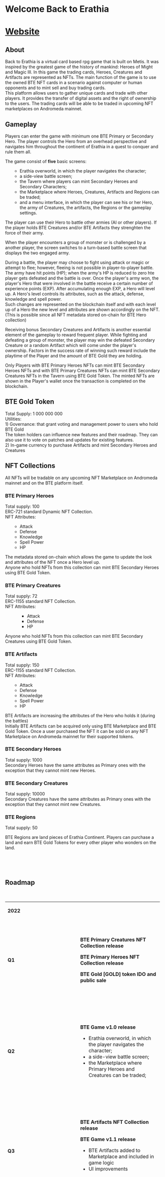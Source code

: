 # Welcome Back to Erathia
<h1 style="color: #5e9ca0;"><a title="Back to Erathia Website" href="backtoerathia.tech" target="_blank">Website</a></h1>
<h2><strong>About</strong></h2>
<p>Back to Erathia is a virtual card based rpg game that is built on Metis. It was inspired by the greatest game of the history of mankind: Heroes of Might and Magic III. In this game the trading cards, Heroes, Creatures and Artifacts are represented as NFTs. The main function of the game is to use the owned BTE NFT cards in a scenario against computer or human opponents and to mint sell and buy trading cards.<br />This platform allows users to gather unique cards and trade with other players. It provides the transfer of digital assets and the right of ownership to the users. The trading cards will be able to be traded in upcoming NFT marketplaces on Andromeda mainnet.</p>
<h2><strong>Gameplay</strong></h2>
<p>Players can enter the game with minimum one BTE Primary or Secondary Hero. The player controls the Hero from an overhead perspective and navigates him throughout the continent of Erathia in a quest to conquer and rule them all.</p>
<p>The game consist of <strong>five</strong> basic screens:</p>
<ul>
<ul>
<li>Erathia overworld, in which the player navigates the character;</li>
<li>a side-view battle screen;</li>
<li>the Tavern where players can mint Secondary Heroes and Secondary Characters;</li>
<li>the Marketplace where Heroes, Creatures, Artifacts and Regions can be traded;</li>
<li>and a menu interface, in which the player can see his or her Hero, the army of Creatures, the artifacts, the Regions or the gameplay settings.</li>
</ul>
</ul>
<p>The player can use their Hero to battle other armies (AI or other players). If the player holds BTE Creatures and/or BTE Artifacts they strenghten the force of their army.</p>
<p>When the player encounters a group of monster or is challenged by a another player, the screen switches to a turn-based battle screen that displays the two engaged army.</p>
<p>During a battle, the player may choose to fight using attack or magic or attempt to flee; however, fleeing is not possible in player-to-player battle. The army have hit points (HP); when the army's HP is reduced to zero hte player gets defeated and the battle is over. Once the player's army won, the player's Hero that were involved in the battle receive a certain number of experience points (EXP). After accumulating enough EXP, a Hero will level up. A Hero's level controls its attributes, such as the attack, defense, knowledge and spell power. <br />Such changes are represented on the blockchain itself and with each level up of a Hero the new level and attributes are shown accordingly on the NFT. (This is possible since all NFT metadata stored on-chain for BTE Hero collection)</p>
<p>Receiving bonus Secondary Creatures and Artifacts is another essential element of the gameplay to reward frequent player. While fighting and defeating a group of monster, the player may win the defeated Secondary Creature or a random Artifact which will come under the player's ownership. Factors in the success rate of winning such reward include the playtime of the Player and the amount of BTE Gold they are holding.</p>
<p>Only Players with BTE Primary Heroes NFTs can mint BTE Secondary Heroes NFTs and with BTE Primary Creatures NFTs can mint BTE Secondary Creatures NFTs in the Tavern using BTE Gold Token. The minted NFTs are shown in the Player's wallet once the transaction is completed on the blockchain.</p>
<h2><strong>BTE Gold Token</strong></h2>
<p>Total Supply: 1 000 000 000<br />Utilities:<br />1) Governance: that grant voting and management power to users who hold BTE Gold<br />The token holders can influence new features and their roadmap. They can also use it to vote on patches and updates for existing features.<br />2) In-game currency to purchase Artifacts and mint Secondary Heroes and Creatures</p>
<h2><strong>NFT Collections</strong></h2>
<p>All NFTs will be tradable on any upcoming NFT Marketplace on Andromeda mainnet and on the BTE platform itself.</p>
<h3><strong>BTE Primary Heroes</strong></h3>
<p>Total supply: 100<br />ERC-721 standard Dynamic NFT Collection. <br />NFT Attributes:</p>
<ul>
<ul>
<li>Attack</li>
<li>Defense</li>
<li>Knowledge</li>
<li>Spell Power</li>
<li>HP</li>
</ul>
</ul>
<p>The metadata stored on-chain which allows the game to update the look and attributes of the NFT once a Hero level up.<br />Anyone who hold NFTs from this collection can mint BTE Secondary Heroes using BTE Gold Token.</p>
<h3><strong>BTE Primary Creatures</strong></h3>
<p>Total supply: 72<br />ERC-1155 standard NFT Collection. <br />NFT Attributes:</p>
<ul>
<ul>
<ul>
<li>Attack</li>
<li>Defense</li>
<li>HP</li>
</ul>
</ul>
</ul>
<p>Anyone who hold NFTs from this collection can mint BTE Secondary Creatures using BTE Gold Token.</p>
<h3><strong>BTE Artifacts</strong></h3>
<p>Total supply: 150<br />ERC-1155 standard NFT Collection. <br />NFT Attributes:</p>
<ul>
<ul>
<li>Attack</li>
<li>Defense</li>
<li>Knowledge</li>
<li>Spell Power</li>
<li>HP</li>
</ul>
</ul>
<p>BTE Artifacts are increasing the attributes of the Hero who holds it (during the battles)<br />Initially BTE Artifacts can be acquired only using BTE Marketplace and BTE Gold Token. Once a user purchased the NFT it can be sold on any NFT Marketplace on Andromeda mainnet for their supported tokens.</p>
<h3><strong>BTE Secondary Heroes</strong></h3>
<p>Total supply: 1000<br />Secondary Heroes have the same attributes as Primary ones with the exception that they cannot mint new Heroes.</p>
<h3><strong>BTE Secondary Creatures</strong></h3>
<p>Total supply: 10000<br />Secondary Creatures have the same attributes as Primary ones with the exception that they cannot mint new Creatures.</p>
<h3><strong>BTE Regions</strong></h3>
<p>Total supply: 50</p>
<p>BTE Regions are land pieces of Erathia Continent. Players can purchase a land and earn BTE Gold Tokens for every other player who wonders on the land.</p>
<p>&nbsp;</p>
<p><strong>&nbsp;</strong></p>
<h2><strong>Roadmap</strong></h2>
<p><strong>&nbsp;</strong></p>
<table>
<tbody>
<tr>
<td colspan="2" width="604">
<p><strong>2022</strong></p>
<p><strong>&nbsp;</strong></p>
</td>
</tr>
<tr>
<td width="302">
<p><strong>Q1</strong></p>
</td>
<td width="302">
<p><strong>BTE Primary Creatures NFT Collection release</strong></p>
<p><strong>BTE Primary Heroes NFT Collection release</strong></p>
<p><strong>BTE Gold [GOLD] token IDO and public sale</strong></p>
</td>
</tr>
<tr>
<td colspan="2" width="604">
<p><strong>&nbsp;</strong></p>
<p><strong>&nbsp;</strong></p>
</td>
</tr>
<tr>
<td width="302">
<p><strong>Q2</strong></p>
</td>
<td width="302">
<p><strong>BTE Game v1.0 release</strong></p>
<ul>
<li>Erathia overworld, in which the player navigates the character;</li>
<li>a side-view battle screen;</li>
<li>the Marketplace where Primary Heroes and Creatures can be traded;</li>
</ul>
</td>
</tr>
<tr>
<td colspan="2" width="604">
<p><strong>&nbsp;</strong></p>
<p><strong>&nbsp;</strong></p>
</td>
</tr>
<tr>
<td width="302">
<p><strong>Q3</strong></p>
</td>
<td width="302">
<p><strong>BTE Artifacts NFT Collection release</strong></p>
<p><strong>BTE Game v1.1 release</strong></p>
<ul>
<li>BTE Artifacts added to Marketplace and included in game logic</li>
<li>UI improvements</li>
</ul>
<p><strong>&nbsp;</strong></p>
</td>
</tr>
<tr>
<td colspan="2" width="604">
<p><strong>&nbsp;</strong></p>
<p><strong>&nbsp;</strong></p>
</td>
</tr>
<tr>
<td width="302">
<p><strong>Q4</strong></p>
</td>
<td width="302">
<p><strong>BTE Secondary Heroes NFT minting option</strong></p>
<p><strong>BTE Secondary Creatures NFT minting option</strong></p>
<p><strong>BTE Game v2.0</strong></p>
<ul>
<li>the Tavern where players can mint Secondary Heroes and Secondary Characters;</li>
</ul>
<p><strong>&nbsp;</strong></p>
</td>
</tr>
<tr>
<td colspan="2" width="604">
<p><strong>&nbsp;</strong></p>
<p><strong>&nbsp;</strong></p>
<p><strong>&nbsp;</strong></p>
</td>
</tr>
<tr>
<td colspan="2" width="604">
<p><strong>2023</strong></p>
<p><strong>&nbsp;</strong></p>
</td>
</tr>
<tr>
<td width="302">
<p><strong>Q1-2</strong></p>
</td>
<td width="302">
<p><strong>BTE Regions NFT Collection release</strong></p>
<p><strong>BTE Game v3</strong></p>
<p>&middot;&nbsp;&nbsp;&nbsp;&nbsp;&nbsp;&nbsp;&nbsp;&nbsp; BTE Regions added to game logic</p>
<p><strong>BTE DAO</strong></p>
<p>&middot;&nbsp;&nbsp;&nbsp;&nbsp;&nbsp;&nbsp;&nbsp;&nbsp; Governance function - voting enabled for users</p>
</td>
</tr>
<tr>
<td width="302">
<p><strong>+</strong></p>
</td>
<td width="302">
<p><strong>Improvements</strong></p>
<p>&middot;&nbsp;&nbsp;&nbsp;&nbsp;&nbsp;&nbsp;&nbsp;&nbsp; Implementing New functions</p>
<p>&middot;&nbsp;&nbsp;&nbsp;&nbsp;&nbsp;&nbsp;&nbsp;&nbsp; Improving UI &amp; gameplay</p>
</td>
</tr>
</tbody>
</table>


